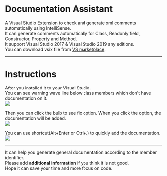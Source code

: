 # Documentation Assistant
A Visual Studio Extension to check and generate xml comments automatically using IntelliSense.  
It can generate comments automatically for Class, Readonly field, Constructor, Property and Method.  
It support Visual Studio 2017 & Visual Studio 2019 any editions.  
You can download vsix file from [VS marketplace](https://marketplace.visualstudio.com/items?itemName=jinyafeng.DocumentationAssistant).

----------------------------------------------------------------------------------------------------------

# Instructions
After you installed it to your Visual Studio.  
You can see warning wave line below class members which don't have documentation on it.  
![](https://github.com/jinyafeng/DocumentationAssistant/blob/master/GifInstruction/warning%20wave%20line.gif)

Then you can click the bulb to see fix option. When you click the option, the documentation will be added.  
![](https://github.com/jinyafeng/DocumentationAssistant/blob/master/GifInstruction/quick%20action%20options.gif)

You can use shortcut(Alt+Enter or Ctrl+.) to quickly add the documentation.  
![](https://github.com/jinyafeng/DocumentationAssistant/blob/master/GifInstruction/short%20cut%20to%20quick%20add.gif)

----------------------------------------------------------------------------------------------------------
It can help you generate general documentation according to the member identifier.  
Please add **additional information** if you think it is not good.  
Hope it can save your time and more focus on code.  
